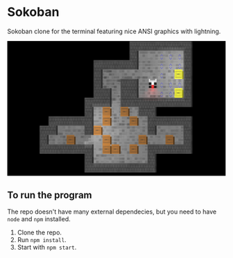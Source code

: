 # Sokoban

Sokoban clone for the terminal featuring nice ANSI graphics with lightning.

![screenshot.png](screenshot.png)

## To run the program

The repo doesn't have many external dependecies, but you need to have `node` and `npm` installed.

1. Clone the repo.
2. Run `npm install`.
3. Start with `npm start`.
